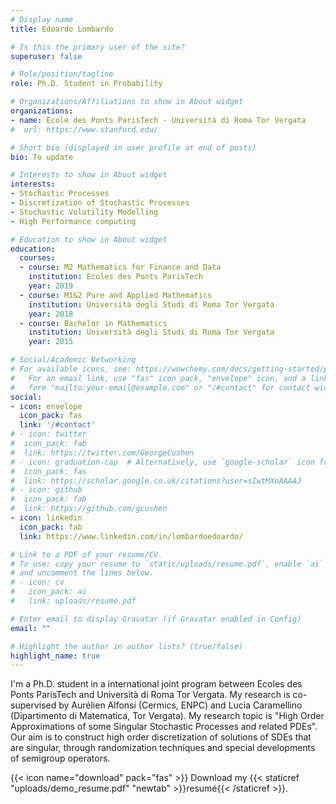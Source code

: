 ```yaml
---
# Display name
title: Edoardo Lombardo

# Is this the primary user of the site?
superuser: false

# Role/position/tagline
role: Ph.D. Student in Probability

# Organizations/Affiliations to show in About widget
organizations:
- name: Ecole des Ponts ParisTech - Università di Roma Tor Vergata
#  url: https://www.stanford.edu/

# Short bio (displayed in user profile at end of posts)
bio: To update

# Interests to show in About widget
interests:
- Stochastic Processes
- Discretization of Stochastic Processes
- Stochastic Volatility Modelling 
- High Performance computing

# Education to show in About widget
education:
  courses:
  - course: M2 Mathematics for Finance and Data
    institution: Ecoles des Ponts ParisTech
    year: 2019
  - course: M1&2 Pure and Applied Mathematics
    institution: Università degli Studi di Roma Tor Vergata
    year: 2018
  - course: Bachelor in Mathematics
    institution: Università degli Studi di Roma Tor Vergata
    year: 2015

# Social/Academic Networking
# For available icons, see: https://wowchemy.com/docs/getting-started/page-builder/#icons
#   For an email link, use "fas" icon pack, "envelope" icon, and a link in the
#   form "mailto:your-email@example.com" or "/#contact" for contact widget.
social:
- icon: envelope
  icon_pack: fas
  link: '/#contact'
# - icon: twitter
#  icon_pack: fab
#  link: https://twitter.com/GeorgeCushen
# - icon: graduation-cap  # Alternatively, use `google-scholar` icon from `ai` icon pack
#  icon_pack: fas
#  link: https://scholar.google.co.uk/citations?user=sIwtMXoAAAAJ
# - icon: github
#  icon_pack: fab
#  link: https://github.com/gcushen
- icon: linkedin
  icon_pack: fab
  link: https://www.linkedin.com/in/lombardoedoardo/

# Link to a PDF of your resume/CV.
# To use: copy your resume to `static/uploads/resume.pdf`, enable `ai` icons in `params.toml`, 
# and uncomment the lines below.
# - icon: cv
#   icon_pack: ai
#   link: uploads/resume.pdf

# Enter email to display Gravatar (if Gravatar enabled in Config)
email: ""

# Highlight the author in author lists? (true/false)
highlight_name: true
---
```


I'm a Ph.D. student in a international joint program between Ecoles des Ponts ParisTech and Università di Roma Tor Vergata. My research is co-supervised by Aurélien Alfonsi (Cermics, ENPC) and Lucia Caramellino (Dipartimento di Matematica, Tor Vergata).
My research topic is "High Order Approximations of some Singular Stochastic Processes and related PDEs". Our aim is to construct high order discretization of solutions of SDEs that are singular, through randomization techniques and special developments of semigroup operators.

{{< icon name="download" pack="fas" >}} Download my {{< staticref "uploads/demo_resume.pdf" "newtab" >}}resumé{{< /staticref >}}.
